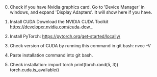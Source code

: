 0. Check if you have Nvidia graphics card. Go to 'Device Manager' in windows, and expand 'Display Adapters'. It will show here if you have. 

1. Install CUDA Download the NVIDIA CUDA Toolkit
https://developer.nvidia.com/cuda-dow...

2. Install PyTorch: 
https://pytorch.org/get-started/locally/

3. Check version of CUDA by running this command in git bash: 
nvcc -V

4. Paste installation command into git bash. 

5. Check installation: 
import torch
print(torch.rand(5, 3))
torch.cuda.is_available()
